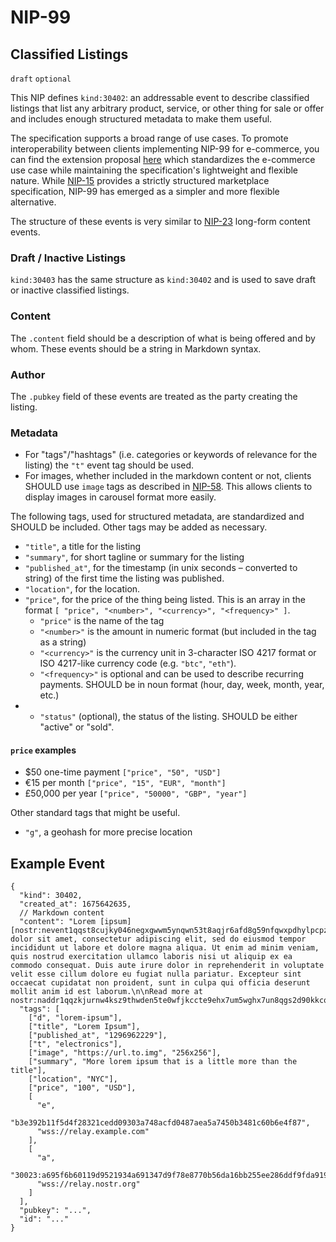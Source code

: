 NIP-99
======

Classified Listings
-------------------

`draft` `optional`

This NIP defines `kind:30402`: an addressable event to describe classified listings that list any arbitrary product, service, or other thing for sale or offer and includes enough structured metadata to make them useful.

The specification supports a broad range of use cases. To promote interoperability between clients implementing NIP-99 for e-commerce, you can find the extension proposal [here](https://github.com/GammaMarkets/market-spec/blob/main/spec.md) which standardizes the e-commerce use case while maintaining the specification's lightweight and flexible nature. While [NIP-15](15.md) provides a strictly structured marketplace specification, NIP-99 has emerged as a simpler and more flexible alternative.

The structure of these events is very similar to [NIP-23](23.md) long-form content events.

### Draft / Inactive Listings

`kind:30403` has the same structure as `kind:30402` and is used to save draft or inactive classified listings.

### Content

The `.content` field should be a description of what is being offered and by whom. These events should be a string in Markdown syntax.

### Author

The `.pubkey` field of these events are treated as the party creating the listing.

### Metadata

- For "tags"/"hashtags" (i.e. categories or keywords of relevance for the listing) the `"t"` event tag should be used.
- For images, whether included in the markdown content or not, clients SHOULD use `image` tags as described in [NIP-58](58.md). This allows clients to display images in carousel format more easily.

The following tags, used for structured metadata, are standardized and SHOULD be included. Other tags may be added as necessary.

- `"title"`, a title for the listing
- `"summary"`, for short tagline or summary for the listing
- `"published_at"`, for the timestamp (in unix seconds – converted to string) of the first time the listing was published.
- `"location"`, for the location.
- `"price"`, for the price of the thing being listed. This is an array in the format `[ "price", "<number>", "<currency>", "<frequency>" ]`.
  - `"price"` is the name of the tag
  - `"<number>"` is the amount in numeric format (but included in the tag as a string)
  - `"<currency>"` is the currency unit in 3-character ISO 4217 format or ISO 4217-like currency code (e.g. `"btc"`, `"eth"`).
  - `"<frequency>"` is optional and can be used to describe recurring payments. SHOULD be in noun format (hour, day, week, month, year, etc.)
- - `"status"` (optional), the status of the listing. SHOULD be either "active" or "sold".

#### `price` examples

- $50 one-time payment `["price", "50", "USD"]`
- €15 per month `["price", "15", "EUR", "month"]`
- £50,000 per year `["price", "50000", "GBP", "year"]`

Other standard tags that might be useful.

- `"g"`, a geohash for more precise location

## Example Event

```jsonc
{
  "kind": 30402,
  "created_at": 1675642635,
  // Markdown content
  "content": "Lorem [ipsum][nostr:nevent1qqst8cujky046negxgwwm5ynqwn53t8aqjr6afd8g59nfqwxpdhylpcpzamhxue69uhhyetvv9ujuetcv9khqmr99e3k7mg8arnc9] dolor sit amet, consectetur adipiscing elit, sed do eiusmod tempor incididunt ut labore et dolore magna aliqua. Ut enim ad minim veniam, quis nostrud exercitation ullamco laboris nisi ut aliquip ex ea commodo consequat. Duis aute irure dolor in reprehenderit in voluptate velit esse cillum dolore eu fugiat nulla pariatur. Excepteur sint occaecat cupidatat non proident, sunt in culpa qui officia deserunt mollit anim id est laborum.\n\nRead more at nostr:naddr1qqzkjurnw4ksz9thwden5te0wfjkccte9ehx7um5wghx7un8qgs2d90kkcq3nk2jry62dyf50k0h36rhpdtd594my40w9pkal876jxgrqsqqqa28pccpzu.",
  "tags": [
    ["d", "lorem-ipsum"],
    ["title", "Lorem Ipsum"],
    ["published_at", "1296962229"],
    ["t", "electronics"],
    ["image", "https://url.to.img", "256x256"],
    ["summary", "More lorem ipsum that is a little more than the title"],
    ["location", "NYC"],
    ["price", "100", "USD"],
    [
      "e",
      "b3e392b11f5d4f28321cedd09303a748acfd0487aea5a7450b3481c60b6e4f87",
      "wss://relay.example.com"
    ],
    [
      "a",
      "30023:a695f6b60119d9521934a691347d9f78e8770b56da16bb255ee286ddf9fda919:ipsum",
      "wss://relay.nostr.org"
    ]
  ],
  "pubkey": "...",
  "id": "..."
}
```
